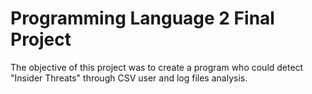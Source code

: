 # Programming Language 2 Final Project #

The objective of this project was to create a program who could detect "Insider Threats" through CSV user and log files analysis.
